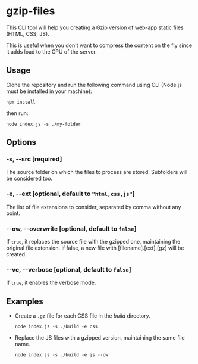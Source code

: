 # gzip-files
This CLI tool will help you creating a Gzip version of web-app static files (HTML, CSS, JS).

This is useful when you don't want to compress the content on the fly since it adds load to the CPU of the server.

## Usage
Clone the repository and run the following command using CLI (Node.js must be installed in your machine):
```
npm install
```
then run:
```
node index.js -s ./my-folder
```

## Options
### -s, --src [required]
The source folder on which the files to process are stored. Subfolders will be considered too.

### -e, --ext [optional, default to `"html,css,js"`]
The list of file extensions to consider, separated by comma without any point.

### --ow, --overwrite [optional, default to `false`]
If `true`, it replaces the source file with the gzipped one, maintaining the original file extension. If false, a new file with [filename].[ext].[gz] will be created.

### --ve, --verbose [optional, default to `false`]
If `true`, it enables the verbose mode.

## Examples
- Create a `.gz` file for each CSS file in the _build_ directory.
  ```
  node index.js -s ./build -e css
  ```
 
- Replace the JS files with a gzipped version, maintaining the same file name.
  ```
  node index.js -s ./build -e js --ow
  ```
